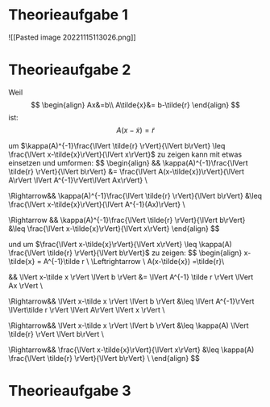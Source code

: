 
# Theorieaufgabe 1
![[Pasted image 20221115113026.png]]

# Theorieaufgabe 2
Weil
$$
\begin{align}
Ax&=b\\
A\tilde{x}&= b-\tilde{r}
\end{align}
$$
ist:
$$A(x-\tilde{x}) =\tilde{r}$$


um $\kappa(A)^{-1}\frac{\lVert \tilde{r} \rVert}{\lVert b\rVert} \leq \frac{\lVert x-\tilde{x}\rVert}{\lVert x\rVert}$ zu zeigen kann mit etwas einsetzen und umformen:
$$
\begin{align}
&& \kappa(A)^{-1}\frac{\lVert \tilde{r} \rVert}{\lVert b\rVert} &= \frac{\lVert A(x-\tilde{x})\rVert}{\lVert A\rVert \lVert A^{-1}\rVert\lVert Ax\rVert} \\

\Rightarrow&& \kappa(A)^{-1}\frac{\lVert \tilde{r} \rVert}{\lVert b\rVert} &\leq \frac{\lVert x-\tilde{x}\rVert}{\lVert A^{-1}(Ax)\rVert} \\

\Rightarrow && \kappa(A)^{-1}\frac{\lVert \tilde{r} \rVert}{\lVert b\rVert} &\leq \frac{\lVert x-\tilde{x}\rVert}{\lVert x\rVert}
\end{align}
$$

und um $\frac{\lVert x-\tilde{x}\rVert}{\lVert x\rVert} \leq \kappa(A) \frac{\lVert \tilde{r} \rVert}{\lVert b\rVert}$  zu zeigen:
$$
\begin{align}
x-\tilde{x} = A^{-1}\tilde r \ \Leftrightarrow  \ A(x-\tilde{x}) =\tilde{r}\\

&& \lVert x-\tilde x \rVert \lVert b \rVert &= \lVert A^{-1} \tilde r \rVert \lVert Ax \rVert \\

\Rightarrow&& \lVert x-\tilde x \rVert \lVert b \rVert &\leq \lVert A^{-1}\rVert \lVert\tilde r \rVert \lVert A\rVert \lVert x \rVert \\

\Rightarrow&& \lVert x-\tilde x \rVert \lVert b \rVert &\leq \kappa(A) \lVert \tilde{r} \rVert \lVert b\rVert \\

\Rightarrow&& \frac{\lVert x-\tilde{x}\rVert}{\lVert x\rVert} &\leq \kappa(A) \frac{\lVert \tilde{r} \rVert}{\lVert b\rVert} \\
\end{align}
$$
# Theorieaufgabe 3
